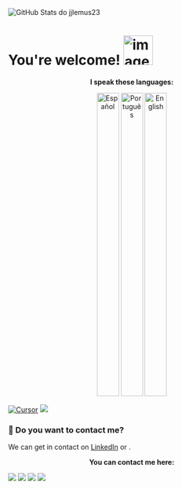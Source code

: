 <picture>
  <source media="(prefers-color-scheme: dark)" srcset="https://pixel-profile.vercel.app/api/github-stats?username=jjlemus23&screen_effect=true&dithering=true&pixelate_avatar=true&theme=fuji&color=%23ffffffFF&hide=issues">

  <source media="(prefers-color-scheme: light)" srcset="https://pixel-profile.vercel.app/api/github-stats?username=jjlemus23&screen_effect=false&dithering=false&pixelate_avatar=true&theme=road_trip&color=%23000000&hide=issues">

  <img src="https://pixel-profile.vercel.app/api/github-stats?username=jjlemus23&screen_effect=true&dithering=true&pixelate_avatar=true&theme=fuji&hide=issues" alt="GitHub Stats do jjlemus23">
</picture>

# You're welcome! <img width="60" height="60" alt="image" src="https://github.com/user-attachments/assets/cd2126f9-36d3-449b-92d8-361b8741b545" />

<b><p align="center">
**I speak these languages:**
</p></b>  
<p align="center">
<img alt="Español" width="45" height="618" alt="image" src="https://github.com/user-attachments/assets/62569522-2c0d-4b91-b490-bf7ec4b832e1" />
<img alt="Português" width="45" height="618" alt="image" src="https://github.com/user-attachments/assets/1252325d-78aa-4a56-b0fe-62c6d8b6975c" />
<img alt="English" width="45" height="618" alt="image" src="https://github.com/user-attachments/assets/63e2318b-bcf9-4006-bbbd-24635638c450" />
</p>

[![Cursor](https://custom-icon-badges.demolab.com/badge/Cursor-000000?logo=cursor-ai-white)](#)
![](https://img.shields.io/badge/Linux_Mint-87CF3E?style=for-the-badge&logo=linux-mint&logoColor=white)

### 💬 Do you want to contact me?

We can get in contact on [LinkedIn](https://www.linkedin.com/in/jjlemus23/) or .

<b><p align="center">
**You can contact me here:**
</p></b>  

![](https://img.shields.io/badge/LinkedIn-0077B5?style=for-the-badge&logo=linkedin&logoColor=white)
![](https://img.shields.io/badge/Linux_Mint-87CF3E?style=for-the-badge&logo=linux-mint&logoColor=white)
![](https://img.shields.io/badge/Linux_Mint-87CF3E?style=for-the-badge&logo=linux-mint&logoColor=white)
![](https://img.shields.io/badge/Linux_Mint-87CF3E?style=for-the-badge&logo=linux-mint&logoColor=white)

 
